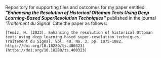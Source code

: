 Repository for supporting files and outcomes for my paper entitled ***"Enhancing the Resolution of Historical Ottoman Texts Using Deep Learning-Based SuperResolution Techniques"*** published in 
the journal *'Traitement du Signal'*
Citte the paper as follows:

    [Temiz, H. (2023). Enhancing the resolution of historical Ottoman texts using deep learning-based super-resolution techniques. Traitement du Signal, Vol. 40, No. 3, pp. 1075-1082. https://doi.org/10.18280/ts.400323](https://doi.org/10.18280/ts.400323)

